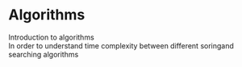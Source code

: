 # Algorithms
Introduction to algorithms</br>
In order to understand time complexity between different soringand searching algorithms 
